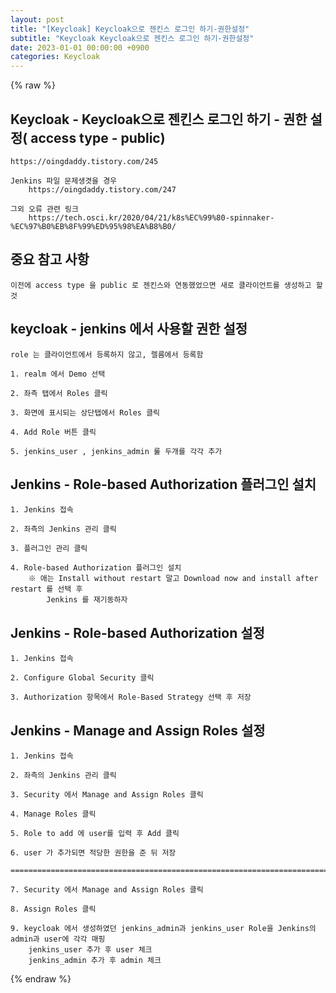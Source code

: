 ```yaml
---
layout: post
title: "[Keycloak] Keycloak으로 젠킨스 로그인 하기-권한설정"
subtitle: "Keycloak Keycloak으로 젠킨스 로그인 하기-권한설정"
date: 2023-01-01 00:00:00 +0900
categories: Keycloak
---
```

{% raw %}
## Keycloak - Keycloak으로 젠킨스 로그인 하기 - 권한 설정( access type - public)  
	https://oingdaddy.tistory.com/245  
  
	Jenkins 파일 문제생겻을 경우  
		https://oingdaddy.tistory.com/247  
  
	그외 오류 관련 링크  
		https://tech.osci.kr/2020/04/21/k8s%EC%99%80-spinnaker-%EC%97%B0%EB%8F%99%ED%95%98%EA%B8%B0/  
  
## 중요 참고 사항  
	이전에 access type 을 public 로 젠킨스와 연동했었으면 새로 클라이언트를 생성하고 할것  
  
## keycloak - jenkins 에서 사용할 권한 설정  
	role 는 클라이언트에서 등록하지 않고, 렐름에서 등록함  
  
	1. realm 에서 Demo 선택  
  
	2. 좌측 탭에서 Roles 클릭  
  
	3. 화면에 표시되는 상단탭에서 Roles 클릭  
  
	4. Add Role 버튼 클릭  
  
	5. jenkins_user , jenkins_admin 룰 두개를 각각 추가  
  
## Jenkins - Role-based Authorization 플러그인 설치  
  
	1. Jenkins 접속  
  
	2. 좌측의 Jenkins 관리 클릭  
  
	3. 플러그인 관리 클릭  
  
	4. Role-based Authorization 플러그인 설치  
		※ 애는 Install without restart 말고 Download now and install after restart 를 선택 후  
			Jenkins 를 재기동하자  
  
##  Jenkins - Role-based Authorization 설정  
	1. Jenkins 접속  
  
	2. Configure Global Security 클릭  
  
	3. Authorization 항목에서 Role-Based Strategy 선택 후 저장  
  
## Jenkins - Manage and Assign Roles 설정  
  
	1. Jenkins 접속  
  
	2. 좌측의 Jenkins 관리 클릭  
  
	3. Security 에서 Manage and Assign Roles 클릭  
  
	4. Manage Roles 클릭  
  
	5. Role to add 에 user를 입력 후 Add 클릭  
  
	6. user 가 추가되면 적당한 권한을 준 뒤 저장  
  
	=================================================================================================================  
  
	7. Security 에서 Manage and Assign Roles 클릭  
  
	8. Assign Roles 클릭  
  
	9. keycloak 에서 생성하였던 jenkins_admin과 jenkins_user Role을 Jenkins의 admin과 user에 각각 매핑  
		jenkins_user 추가 후 user 체크  
		jenkins_admin 추가 후 admin 체크  
  

{% endraw %}
